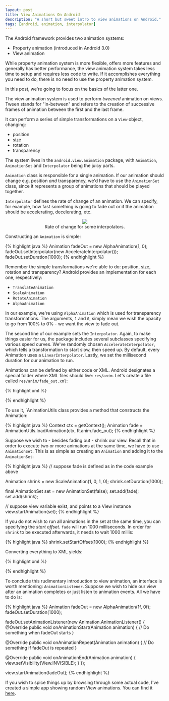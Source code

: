 ```yaml
---
layout: post
title: View Animations On Android
description: "A short but sweet intro to view animations on Android."
tags: [android, animation, interpolator]
---
```


The Android framework provides two animation systems:

 - Property animation (introduced in Android 3.0)
 - View animation

While property animation system is more flexible, offers more features and generally has better performance, the view animation system takes less time to setup and requires less code to write. If it accomplishes everything you need to do, there is no need to use the property animation system.

In this post, we're going to focus on the basics of the latter one.

The view animation system is used to perform _tweened_ animation on views. Tween stands for "in-between" and refers to the creation of successive frames of animation between the first and the last frame.

It can perform a series of simple transformations on a `View` object, changing:

 - position
 - size
 - rotation
 - transparency

The system lives in the `android.view.animation` package, with `Animation`, `AnimationSet` and `Interpolator` being the juicy parts.

`Animation` class is responsible for a single animation. If our animation should change e.g. position _and_ transparency, we'd have to use the `AnimationSet` class, since it represents a group of animations that should be played together.

`Interpolator` defines the rate of change of an animation. We can specify, for example, how fast something is going to fade out or if the animation should be accelerating, decelerating, etc.

<center>
  <figure>
    <a href="http://cogitolearning.co.uk/?p=1078" target="_blank">
      <img src="http://i.imgur.com/xVlimsR.png" />
    </a>
    <figcaption>Rate of change for some interpolators.</figcaption>
  </figure>
</center>

Constructing an `Animation` is simple:
 
{% highlight java %}
Animation fadeOut = new AlphaAnimation(1, 0);
fadeOut.setInterpolator(new AccelerateInterpolator());
fadeOut.setDuration(1000);
{% endhighlight %}

Remember the simple transformations we're able to do: position, size, rotation and transparency? Android provides an implementation for each one, respectively:

 - `TranslateAnimation`
 - `ScaleAnimation`
 - `RotateAnimation`
 - `AlphaAnimation`

In our example, we're using `AlphaAnimation` which is used for transparency transformations. The arguments, `1` and `0`, simply mean we wish the opacity to go from 100% to 0% - we want the view to fade out.

The second line of our example sets the `Interpolator`. Again, to make things easier for us, the package includes several subclasses specifying various speed curves. We've randomly chosen `AccelerateInterpolator`, which tells a transformation to start slow, then speed up. By default, every Animation uses a `LinearInterpolator`. Lastly, we set the millisecond duration for our animation to run.

Animations can be defined by either code or XML. Android designates a special folder where XML files should live: `res/anim`. Let's create a file called `res/anim/fade_out.xml`:

{% highlight xml %}
<?xml version="1.0" encoding="utf-8"?>
<alpha xmlns:android="http://schemas.android.com/apk/res/android"
    android:interpolator="@interpolator/accelerate_quad" 
    android:fromAlpha="1.0"
    android:toAlpha="0.0"
    android:duration="1000"/>
{% endhighlight %}

To use it, `AnimationUtils class provides a method that constructs the Animation:

{% highlight java %}
Context ctx = getContext();
Animation fade = AnimationUtils.loadAnimation(ctx, R.anim.fade_out);
{% endhighlight %}

Suppose we wish to - besides fading out - shrink our view. Recall that in order to execute two or more animations at the same time, we have to use `AnimationSet`. This is as simple as creating an `Animation` and adding it to the `AnimationSet`:

{% highlight java %}
// suppose fade is defined as in the code example above

Animation shrink = new ScaleAnimation(1, 0, 1, 0);
shrink.setDuration(1000);

final AnimationSet set = new AnimationSet(false);
set.add(fade);
set.add(shrink);

// suppose view variable exist, and points to a View instance
view.startAnimation(set);
{% endhighlight %}

If you do not wish to run all animations in the set at the same time, you can specifying the _start offset_. `fade` will run 1000 milliseconds. In order for `shrink` to be executed afterwards, it needs to wait 1000 millis:

{% highlight java %}
shrink.setStartOffset(1000);
{% endhighlight %}

Converting everything to XML yields:

{% highlight xml %}
<?xml version="1.0" encoding="utf-8"?>
<set xmlns:android="http://schemas.android.com/apk/res/android">
  <alpha
    android:fromAlpha="1.0"
    android:toAlpha="0.0"
    android:interpolator="@android:interpolator/accelerate_quad"
    android:duration="1000"/>

  <scale
    android:fromXScale="1.0"
    android:toXScale="0.0"
    android:fromYScale="1.0"
    android:toYScale="0.0"
    android:duration="1000"
    android:startOffset="1000"/>
</set>
{% endhighlight %}

To conclude this rudimentary introduction to view animation, an interface is worth mentioning: `AnimationListener`. Suppose we wish to hide our view after an animation completes or just listen to animation events. All we have to do is:

{% highlight java %}
Animation fadeOut = new AlphaAnimation(1f, 0f);
fadeOut.setDuration(1000);

fadeOut.setAnimationListener(new Animation.AnimationListener() {
  @Override
  public void onAnimationStart(Animation animation) {
    // Do something when fadeOut starts
  }

  @Override
  public void onAnimationRepeat(Animation animation) {
    // Do something if fadeOut is repeated
  }

  @Override
  public void onAnimationEnd(Animation animation) {
    view.setVisibility(View.INVISIBLE);
  }
});

view.startAnimation(fadeOut);
{% endhighlight %}

If you wish to spice things up by browsing through some actual code, I've created a simple app showing random View animations. You can find it [here](https://github.com/tslamic/AndroidExamples/tree/master/SimpleAnimationsExample).